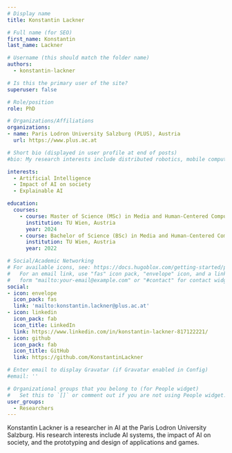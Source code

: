 ```yaml
---
# Display name
title: Konstantin Lackner

# Full name (for SEO)
first_name: Konstantin
last_name: Lackner

# Username (this should match the folder name)
authors:
  - konstantin-lackner

# Is this the primary user of the site?
superuser: false

# Role/position
role: PhD

# Organizations/Affiliations
organizations:
- name: Paris Lodron University Salzburg (PLUS), Austria
  url: https://www.plus.ac.at

# Short bio (displayed in user profile at end of posts)
#bio: My research interests include distributed robotics, mobile computing and programmable matter.

interests:
  - Artificial Intelligence
  - Impact of AI on society
  - Explainable AI

education:
  courses:
    - course: Master of Science (MSc) in Media and Human-Centered Computing
      institution: TU Wien, Austria
      year: 2024
    - course: Bachelor of Science (BSc) in Media and Human-Centered Computing
      institution: TU Wien, Austria
      year: 2022

# Social/Academic Networking
# For available icons, see: https://docs.hugoblox.com/getting-started/page-builder/#icons
#   For an email link, use "fas" icon pack, "envelope" icon, and a link in the
#   form "mailto:your-email@example.com" or "#contact" for contact widget.
social:
- icon: envelope
  icon_pack: fas
  link: 'mailto:konstantin.lackner@plus.ac.at'
- icon: linkedin
  icon_pack: fab
  icon_title: LinkedIn
  link: https://www.linkedin.com/in/konstantin-lackner-817122221/
- icon: github
  icon_pack: fab
  icon_title: GitHub
  link: https://github.com/KonstantinLackner

# Enter email to display Gravatar (if Gravatar enabled in Config)
#email: ''

# Organizational groups that you belong to (for People widget)
#   Set this to `[]` or comment out if you are not using People widget.
user_groups:
  - Researchers
---
```


Konstantin Lackner is a researcher in AI at the Paris Lodron University Salzburg. His research interests include AI systems, the impact of AI on society, and the prototyping and design of applications and games.